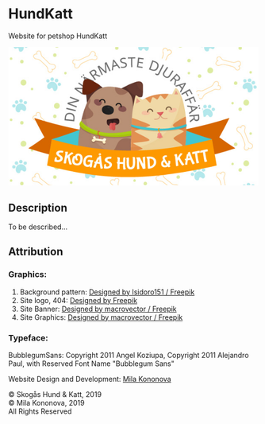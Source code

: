 # HundKatt
Website for petshop HundKatt  

![Website for petshop HundKatt](/img/shk-meta-image.jpg)

## Description  

To be described...  

## Attribution
### Graphics:
1. Background pattern: [Designed by Isidoro151 / Freepik](http://www.freepik.com)
2. Site logo, 404: [Designed by Freepik](http://www.freepik.com)
3. Site Banner: [Designed by macrovector / Freepik](http://www.freepik.com)
4. Site Graphics: [Designed by macrovector / Freepik](http://www.freepik.com)

### Typeface:
BubblegumSans: Copyright 2011 Angel Koziupa, Copyright 2011 Alejandro Paul, with Reserved Font Name "Bubblegum Sans"  

Website Design and Development: [Mila Kononova](https://www.milakononova.com/)  

&copy; Skogås Hund & Katt, 2019  
&copy; Mila Kononova, 2019  
All Rights Reserved